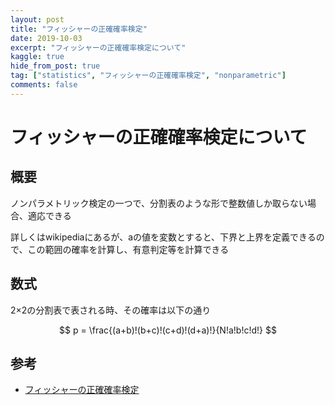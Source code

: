 ```yaml
---
layout: post
title: "フィッシャーの正確確率検定"
date: 2019-10-03
excerpt: "フィッシャーの正確確率検定について"
kaggle: true
hide_from_post: true
tag: ["statistics", "フィッシャーの正確確率検定", "nonparametric"]
comments: false
---
```


# フィッシャーの正確確率検定について

## 概要
ノンパラメトリック検定の一つで、分割表のような形で整数値しか取らない場合、適応できる  

詳しくはwikipediaにあるが、aの値を変数とすると、下界と上界を定義できるので、この範囲の確率を計算し、有意判定等を計算できる  

## 数式
2×2の分割表で表される時、その確率は以下の通り  

$$
p = \frac{(a+b)!(b+c)!(c+d)!(d+a)!}{N!a!b!c!d!}
$$

## 参考
 - [フィッシャーの正確確率検定](https://ja.wikipedia.org/wiki/%E3%83%95%E3%82%A3%E3%83%83%E3%82%B7%E3%83%A3%E3%83%BC%E3%81%AE%E6%AD%A3%E7%A2%BA%E7%A2%BA%E7%8E%87%E6%A4%9C%E5%AE%9A)
